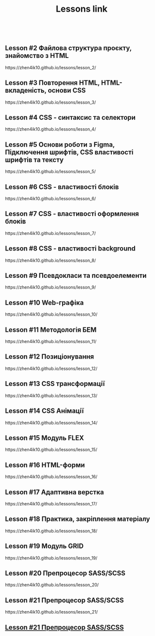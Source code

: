 <h1 align="center">Lessons link</h1>
<br>
<br>
<br>
<h2>Lesson #2 Файлова структура проєкту, знайомство з HTML</h2>
https://zhen4ik10.github.io/lessons/lesson_2/
<br>
<h2>Lesson #3 Повторення HTML, HTML-вкладеність, основи CSS</h2>
https://zhen4ik10.github.io/lessons/lesson_3/
<br>
<h2>Lesson #4 CSS - синтаксис та селектори</h2>
https://zhen4ik10.github.io/lessons/lesson_4/
<br>
<h2>Lesson #5 Основи роботи з Figma, Підключення шрифтів, CSS властивості шрифтів та тексту</h2>
https://zhen4ik10.github.io/lessons/lesson_5/
<br>
<h2>Lesson #6 CSS - властивості блоків</h2>
https://zhen4ik10.github.io/lessons/lesson_6/
<br>
<h2>Lesson #7 CSS - властивості оформлення блоків</h2>
https://zhen4ik10.github.io/lessons/lesson_7/
<br>
<h2>Lesson #8 CSS - властивості background</h2>
https://zhen4ik10.github.io/lessons/lesson_8/
<br>
<h2>Lesson #9 Псевдокласи та псевдоелементи</h2>
https://zhen4ik10.github.io/lessons/lesson_9/
<br>
<h2>Lesson #10 Web-графіка</h2>
https://zhen4ik10.github.io/lessons/lesson_10/
<br>
<h2>Lesson #11 Методологія БЕМ</h2>
https://zhen4ik10.github.io/lessons/lesson_11/
<br>
<h2>Lesson #12 Позиціонування</h2>
https://zhen4ik10.github.io/lessons/lesson_12/
<br>
<h2>Lesson #13 CSS трансформації</h2>
https://zhen4ik10.github.io/lessons/lesson_13/
<br>
<h2>Lesson #14 CSS Анімації</h2>
https://zhen4ik10.github.io/lessons/lesson_14/
<br>
<h2>Lesson #15 Модуль FLEX</h2>
https://zhen4ik10.github.io/lessons/lesson_15/
<br>
<h2>Lesson #16 HTML-форми</h2>
https://zhen4ik10.github.io/lessons/lesson_16/
<br>
<h2>Lesson #17 Адаптивна верстка</h2>
https://zhen4ik10.github.io/lessons/lesson_17/
<br>
<h2>Lesson #18 Практика, закріплення матеріалу</h2>
https://zhen4ik10.github.io/lessons/lesson_18/
<br>
<h2>Lesson #19 Модуль GRID</h2>
https://zhen4ik10.github.io/lessons/lesson_19/
<br>
<h2>Lesson #20 Препроцесор SASS/SCSS</h2>
https://zhen4ik10.github.io/lessons/lesson_20/
<br>
<h2>Lesson #21 Препроцесор SASS/SCSS</h2>
https://zhen4ik10.github.io/lessons/lesson_21/
<br>
<h2>
  <a href="https://zhen4ik10.github.io/lessons/lesson_21">
      Lesson #21 Препроцесор SASS/SCSS
  </a>
</h2>
